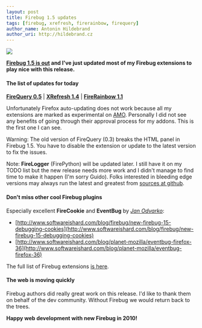 ```yaml
---
layout: post
title: Firebug 1.5 updates
tags: [firebug, xrefresh, firerainbow, firequery]
author_name: Antonin Hildebrand
author_uri: http://hildebrand.cz
---
```


<img src="{{site.url}}/shared/img/icons/firequery-64.png" class="intro-icon"/>

**[Firebug 1.5 is out](http://blog.getfirebug.com/2010/01/19/please-update-firebug-extensions-with-1-5-0) and I've just updated most of my Firebug extensions to play nice with this release.**

#### The list of updates for today

**[FireQuery 0.5](http://firequery.binaryage.com)** | **[XRefresh 1.4](http://xrefresh.binaryage.com)** | **[FireRainbow 1.1](http://firerainbow.binaryage.com)**

Unfortunately Firefox auto-updating does not work because all my extensions are marked as experimental on <a href="https://addons.mozilla.org/en-US/firefox/users/info/50466">AMO</a>. Personally I did not see any benefits 
of going through their approval process for my addons. This is the first one I can see.

Warning: The old version of FireQuery (0.3) breaks the HTML panel in Firebug 1.5. You have to disable the extension or update to the latest version to fix the issues.

Note: **FireLogger** (FirePython) will be updated later. I still have it on my TODO list but the new release needs more work and I didn't manage to find time to make it happen (I'm sorry Guido). Folks interested in bleeding edge versions may always run the latest and greatest from [sources at github](http://github.com/binaryage/firelogger).

#### Don't miss other cool Firebug plugins

Especially excellent **FireCookie** and **EventBug** by *[Jan Odvarko](http://www.softwareishard.com)*:

* [http://www.softwareishard.com/blog/firebug/new-firebug-15-debugging-cookies](http://www.softwareishard.com/blog/firebug/new-firebug-15-debugging-cookies)
* [http://www.softwareishard.com/blog/planet-mozilla/eventbug-firefox-36](http://www.softwareishard.com/blog/planet-mozilla/eventbug-firefox-36)

The full list of Firebug extensions [is here](http://getfirebug.com/extensions/index.html).

#### The web is moving quickly

Firebug authors did really great work on this release. I'd like to thank them on behalf of the dev community. Without Firebug we would return back to the trees.

**Happy web development with new Firebug in 2010!**